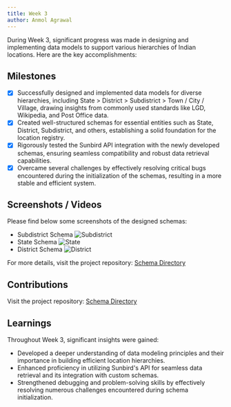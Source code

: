 ```yaml
---
title: Week 3
author: Anmol Agrawal
---
```


During Week 3, significant progress was made in designing and implementing data models to support various hierarchies of Indian locations. Here are the key accomplishments:

## Milestones
- [x] Successfully designed and implemented data models for diverse hierarchies, including State > District > Subdistrict > Town / City / Village, drawing insights from commonly used standards like LGD, Wikipedia, and Post Office data.
- [x] Created well-structured schemas for essential entities such as State, District, Subdistrict, and others, establishing a solid foundation for the location registry.
- [x] Rigorously tested the Sunbird API integration with the newly developed schemas, ensuring seamless compatibility and robust data retrieval capabilities.
- [x] Overcame several challenges by effectively resolving critical bugs encountered during the initialization of the schemas, resulting in a more stable and efficient system.

## Screenshots / Videos
Please find below some screenshots of the designed schemas:

- Subdistrict Schema
  ![Subdistrict](https://github.com/Sunbird-RC/community/assets/88332977/95fb60f7-9615-4b30-a25b-09ab798eea09)
- State Schema
  ![State](https://github.com/Sunbird-RC/community/assets/88332977/59a03c89-204a-4aab-896f-cf7b3d35197d)
- District Schema
  ![District](https://github.com/Sunbird-RC/community/assets/88332977/3be00b48-0569-4ae7-9697-21a0e0777489)

For more details, visit the project repository: [Schema Directory](https://github.com/anmode/demo-location-registry/tree/master/config/schemas)

## Contributions
Visit the project repository: [Schema Directory](https://github.com/anmode/demo-location-registry/tree/master/config/schemas)

## Learnings
Throughout Week 3, significant insights were gained:

- Developed a deeper understanding of data modeling principles and their importance in building efficient location hierarchies.
- Enhanced proficiency in utilizing Sunbird's API for seamless data retrieval and its integration with custom schemas.
- Strengthened debugging and problem-solving skills by effectively resolving numerous challenges encountered during schema initialization.

